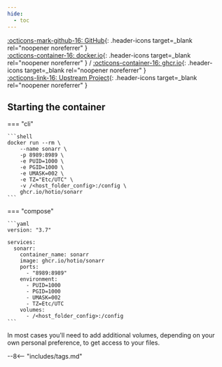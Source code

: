 ```yaml
---
hide:
  - toc
---
```


[:octicons-mark-github-16: GitHub](https://github.com/hotio/sonarr){: .header-icons target=_blank rel="noopener noreferrer" }  
[:octicons-container-16: docker.io](https://hub.docker.com/r/hotio/sonarr){: .header-icons target=_blank rel="noopener noreferrer" }
 / [:octicons-container-16: ghcr.io](https://github.com/orgs/hotio/packages/container/package/sonarr){: .header-icons target=_blank rel="noopener noreferrer" }  
[:octicons-link-16: Upstream Project](https://github.com/sonarr/sonarr){: .header-icons target=_blank rel="noopener noreferrer" }  

## Starting the container

=== "cli"

    ```shell
    docker run --rm \
        --name sonarr \
        -p 8989:8989 \
        -e PUID=1000 \
        -e PGID=1000 \
        -e UMASK=002 \
        -e TZ="Etc/UTC" \
        -v /<host_folder_config>:/config \
        ghcr.io/hotio/sonarr
    ```

=== "compose"

    ```yaml
    version: "3.7"

    services:
      sonarr:
        container_name: sonarr
        image: ghcr.io/hotio/sonarr
        ports:
          - "8989:8989"
        environment:
          - PUID=1000
          - PGID=1000
          - UMASK=002
          - TZ=Etc/UTC
        volumes:
          - /<host_folder_config>:/config
    ```

In most cases you'll need to add additional volumes, depending on your own personal preference, to get access to your files.

--8<-- "includes/tags.md"
